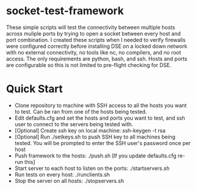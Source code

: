 # socket-test-framework
These simple scripts will test the connectivity between multiple hosts across muliple ports by trying to open a socket between every host and port combination. I created these scripts when I needed to verify firewalls were configured correctly before installing DSE on a locked down network with no external connectivity, no tools like nc, no compilers, and no root access. The only requirements are python, bash, and ssh. Hosts and ports are configurable so this is not limited to pre-flight checking for DSE.

# Quick Start
* Clone repository to machine with SSH access to all the hosts you want to test. Can be ran from one of the hosts being tested.
* Edit defaults.cfg and set the hosts and ports you want to test, and ssh user to connect to the servers being tested with.
* [Optional] Create ssh key on local machine: ssh-keygen -t rsa
* [Optional] Run ./setkeys.sh to push SSH key to all machines being tested. You will be prompted to enter the SSH user's password once per host
* Push framework to the hosts: ./push.sh [If you update defaults.cfg re-run this]
* Start server to each host to listen on the ports: ./startservers.sh
* Run tests on every host: ./runclients.sh
* Stop the server on all hosts: ./stopservers.sh
